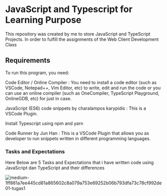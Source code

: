 <h1>JavaScript and Typescript for Learning Purpose</h1>


 
This repository was created by me to store JavaScript and TypeScript Projects.
In order to fulfill the assignments of the Web Client Development Class



<h2>Requirements</h2>



To run this program, you need:

Code Editor / Online Compiler : You need to install a code editor (such as VSCode, Notepad++, Vim Editor, etc) to write, edit and run the code or you can use an online compiler (such as OneCompiler, TypeScript Playground, OnlineGDB, etc) for just in case.

JavaScript (ES6) code snippets by charalampos karypidis : This is a VSCode Plugin.

Install Typescript using npm and yarn

Code Runner by Jun Han : This is a VSCode Plugin that allows you as developer to run snippets written in different programming languages.




<h3>Tasks and Expectations</h3>


Here Below are 5 Tasks and Expectations that i have written code using JavaScript dan TypeScript and their differences



![medium-1ff861a7ee445cd81a865602c8a079a753e69252b06b793dfa73c78cf992de01-tugas1](https://github.com/user-attachments/assets/709e2ba6-2a2f-4928-bae4-9078cc077079)





